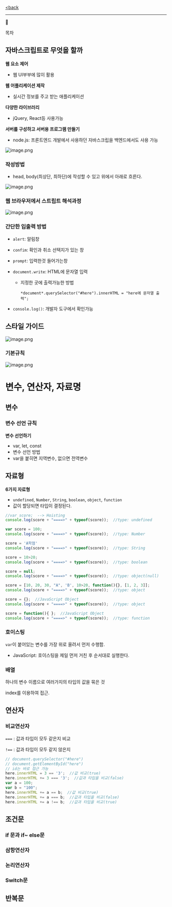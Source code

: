 [<back](https://www.notion.so/TIL-87b0cd0d402d49b5aa87ea9615304bb1?pvs=21)

---

<aside>
📄

목차

</aside>

## 자바스크립트로 무엇을 할까

**웹 요소 제어**

- 웹 UI부부에 많이 활용

**웹 어플리케이션 제작**

- 실시간 정보를 주고 받는 애플리케이션

**다양한 라이브러리**

- jQuery, React등 사용가능

**서버를 구성하고 서버용 프로그램 만들기**

- node.js: 프론트엔드 개발에서 사용하던 자바스크립을 백엔드에서도 사용 가능

![image.png](https://prod-files-secure.s3.us-west-2.amazonaws.com/6b8d40ba-5287-42be-84df-56b1c96a2c05/137591d6-6492-433a-be2a-d42027f6a1ec/image.png)

### 작성방법

- head, body(최상단, 최하단)에 작성할 수 있고 위에서 아래로 흐른다.

![image.png](https://prod-files-secure.s3.us-west-2.amazonaws.com/6b8d40ba-5287-42be-84df-56b1c96a2c05/a1444686-4b2b-4f87-bf10-b9d7223ec344/image.png)

### 웹 브라우저에서 스트립트 해석과정

![image.png](https://prod-files-secure.s3.us-west-2.amazonaws.com/6b8d40ba-5287-42be-84df-56b1c96a2c05/a553b06a-b2e3-4a11-bd6c-9da4d2cead4e/image.png)

### 간단한 입출력 방법

- `alert`: 알림창
- `confim`: 확인과 취소 선택지가 있는 창
- `prompt`: 입력한것 들어가는창
- `document.write`: HTML에 문자열 입력
    - 지정한 곳에 출력가능한 방법
        
        `*document*.querySelector("#here").innerHTML = "here에 문자열 출력";`
        
- `console.log()`: 개발자 도구에서 확인가능

## 스타일 가이드

![image.png](https://prod-files-secure.s3.us-west-2.amazonaws.com/6b8d40ba-5287-42be-84df-56b1c96a2c05/3c4b3cb3-c250-40b9-9eb0-f884b83dfe0b/image.png)

### 기본규칙

![image.png](https://prod-files-secure.s3.us-west-2.amazonaws.com/6b8d40ba-5287-42be-84df-56b1c96a2c05/0fd2badd-d228-415d-a7b8-316c12f46207/image.png)

# 변수, 연산자, 자료명

## 변수

### 변수 선언 규칙

**변수 선언하기**

- var, let, const
- 변수 선언 방법
- var을 붙히면 지역변수, 없으면 전역변수

## 자료형

**6가지 자료형**

- `undefined`, `Number`, `String`, `boolean`, `object`, `function`
- 값이 할당되면 타입이 결정된다.

```jsx
//var score;  --> Hoisting
console.log(score + "====>" + typeof(score));  //type: undefined

var score = 100;
console.log(score + "====>" + typeof(score));  //type: Number

score = 'A학점'
console.log(score + "====>" + typeof(score));  //type: String

score = 10>20;
console.log(score + "====>" + typeof(score));  //type: boolean

score = null;
console.log(score + "====>" + typeof(score));  //type: object(null)

score = [10, 20, 30, "A", 'B', 10>20, function(){}, [1, 2, 3]];
console.log(score + "====>" + typeof(score));  //type: object

score = {};  //JavaScript Object
console.log(score + "====>" + typeof(score));  //type: object

score = function(){ };  //JavaScript Object
console.log(score + "====>" + typeof(score));  //type: function
```

### 호이스팅

`var`이 붙어있는 변수를 가장 위로 올려서 먼저 수행함.

- JavaScript: 호이스팅을 제일 먼저 거친 후 순서대로 실행한다.

### 배열

하나의 변수 이름으로 여러가지의 타입의 값을 묶은 것

index를 이용하여 접근.

## 연산자

### 비교연산자

`===` : 값과 타입이 모두 같은지 비교

`!==` : 값과 타입이 모두 같지 않은지

```jsx
// document.querySelector("#here")
// document.getElementById("here")
// id는 바로 접근 가능
here.innerHTML = 3 == '3';  //값 비교(true)
here.innerHTML += 3 === '3';  //값과 타입을 비교(false)
var a = 100;
var b = "100";
here.innerHTML += a == b;  //값 비교(true)
here.innerHTML += a === b;  //값과 타입을 비교(false)
here.innerHTML += a !== b;  //값과 타입을 비교(true)
```

## 조건문

### if 문과 if~ else문

### 삼항연산자

### 논리연산자

### Switch문

## 반복문
